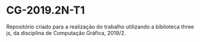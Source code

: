 # CG-2019.2N-T1
Repositório criado para a realização do trabalho utilizando a biblioteca three js, da disciplina de Computação Gráfica, 2019/2.
